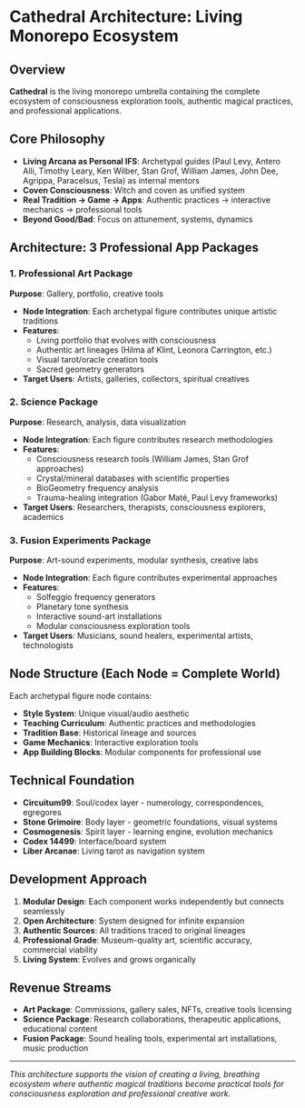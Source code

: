 # Cathedral Architecture: Living Monorepo Ecosystem

## Overview
**Cathedral** is the living monorepo umbrella containing the complete ecosystem of consciousness exploration tools, authentic magical practices, and professional applications.

## Core Philosophy
- **Living Arcana as Personal IFS**: Archetypal guides (Paul Levy, Antero Alli, Timothy Leary, Ken Wilber, Stan Grof, William James, John Dee, Agrippa, Paracelsus, Tesla) as internal mentors
- **Coven Consciousness**: Witch and coven as unified system
- **Real Tradition → Game → Apps**: Authentic practices → interactive mechanics → professional tools
- **Beyond Good/Bad**: Focus on attunement, systems, dynamics

## Architecture: 3 Professional App Packages

### 1. **Professional Art Package**
**Purpose**: Gallery, portfolio, creative tools
- **Node Integration**: Each archetypal figure contributes unique artistic traditions
- **Features**:
  - Living portfolio that evolves with consciousness
  - Authentic art lineages (Hilma af Klint, Leonora Carrington, etc.)
  - Visual tarot/oracle creation tools
  - Sacred geometry generators
- **Target Users**: Artists, galleries, collectors, spiritual creatives

### 2. **Science Package** 
**Purpose**: Research, analysis, data visualization
- **Node Integration**: Each figure contributes research methodologies
- **Features**:
  - Consciousness research tools (William James, Stan Grof approaches)
  - Crystal/mineral databases with scientific properties
  - BioGeometry frequency analysis
  - Trauma-healing integration (Gabor Maté, Paul Levy frameworks)
- **Target Users**: Researchers, therapists, consciousness explorers, academics

### 3. **Fusion Experiments Package**
**Purpose**: Art-sound experiments, modular synthesis, creative labs
- **Node Integration**: Each figure contributes experimental approaches
- **Features**:
  - Solfeggio frequency generators
  - Planetary tone synthesis
  - Interactive sound-art installations
  - Modular consciousness exploration tools
- **Target Users**: Musicians, sound healers, experimental artists, technologists

## Node Structure (Each Node = Complete World)
Each archetypal figure node contains:
- **Style System**: Unique visual/audio aesthetic
- **Teaching Curriculum**: Authentic practices and methodologies  
- **Tradition Base**: Historical lineage and sources
- **Game Mechanics**: Interactive exploration tools
- **App Building Blocks**: Modular components for professional use

## Technical Foundation
- **Circuitum99**: Soul/codex layer - numerology, correspondences, egregores
- **Stone Grimoire**: Body layer - geometric foundations, visual systems
- **Cosmogenesis**: Spirit layer - learning engine, evolution mechanics
- **Codex 14499**: Interface/board system
- **Liber Arcanae**: Living tarot as navigation system

## Development Approach
1. **Modular Design**: Each component works independently but connects seamlessly
2. **Open Architecture**: System designed for infinite expansion
3. **Authentic Sources**: All traditions traced to original lineages
4. **Professional Grade**: Museum-quality art, scientific accuracy, commercial viability
5. **Living System**: Evolves and grows organically

## Revenue Streams
- **Art Package**: Commissions, gallery sales, NFTs, creative tools licensing
- **Science Package**: Research collaborations, therapeutic applications, educational content
- **Fusion Package**: Sound healing tools, experimental art installations, music production

---

*This architecture supports the vision of creating a living, breathing ecosystem where authentic magical traditions become practical tools for consciousness exploration and professional creative work.*
